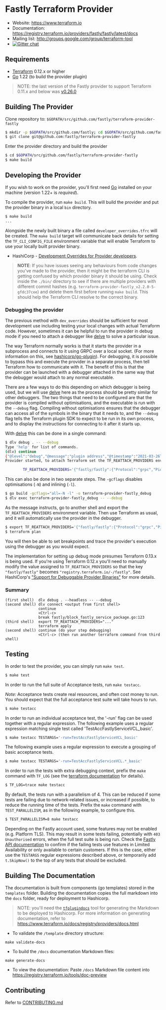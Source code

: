 # Fastly Terraform Provider

- Website: https://www.terraform.io
- Documentation: https://registry.terraform.io/providers/fastly/fastly/latest/docs
- Mailing list: http://groups.google.com/group/terraform-tool
- [![Gitter chat](https://badges.gitter.im/hashicorp-terraform/Lobby.png)](https://gitter.im/hashicorp-terraform/Lobby)

## Requirements

- [Terraform](https://www.terraform.io/downloads.html) 0.12.x or higher
- [Go](https://golang.org/doc/install) 1.22 (to build the provider plugin)

> NOTE: the last version of the Fastly provider to support Terraform 0.11.x and below was [v0.26.0](https://github.com/fastly/terraform-provider-fastly/releases/tag/v0.26.0)

## Building The Provider

Clone repository to: `$GOPATH/src/github.com/fastly/terraform-provider-fastly`

```sh
$ mkdir -p $GOPATH/src/github.com/fastly; cd $GOPATH/src/github.com/fastly
$ git clone git@github.com:fastly/terraform-provider-fastly
```

Enter the provider directory and build the provider

```sh
$ cd $GOPATH/src/github.com/fastly/terraform-provider-fastly
$ make build
```

## Developing the Provider

If you wish to work on the provider, you'll first need [Go](http://www.golang.org) installed on your machine (version 1.22+ is *required*).

To compile the provider, run `make build`. This will build the provider and put the provider binary in a local `bin` directory.

```sh
$ make build
...
```

Alongside the newly built binary a file called `developer_overrides.tfrc` will be created.  The `make build` target will communicate
back details for setting the `TF_CLI_CONFIG_FILE` environment variable that will enable Terraform to use your locally built provider binary.

- HashiCorp - [Development Overrides for Provider developers](https://www.terraform.io/docs/cli/config/config-file.html#development-overrides-for-provider-developers).

> **NOTE**: If you have issues seeing any behaviours from code changes you've made to the provider, then it might be the terraform CLI is getting confused by which provider binary it should be using. Check inside the `./bin/` directory to see if there are multiple providers with different commit hashes (e.g. `terraform-provider-fastly_v2.2.0-5-gfdc37cee`) and delete them first before running `make build`. This should help the Terraform CLI resolve to the correct binary.

### Debugging the provider

The previous method with `dev_overrides` should be sufficient for most development use including testing your local changes with actual Terraform code.
However, sometimes it can be helpful to run the provider in debug mode if you need to attach a debugger like [delve](https://github.com/go-delve/delve) to solve a particular issue.

The way Terraform normally works is that it starts the provider in a subprocess and connects to it using GRPC over a local socket.
(For more information on this, see [hashicorp/go-plugin](https://github.com/hashicorp/go-plugin#architecture)).
For debugging, it is possible to bypass this and execute the provider in a separate process, then tell Terraform how to communicate with it.
The benefit of this is that the provider can be launched with a debugger attached in the same way that the debugger would attach to any normal executable.

There are a few ways to do this depending on which debugger is being used, but we will use [delve](https://github.com/go-delve/delve) here as the process should be pretty similar for other debuggers.
The two things that need to be configured are that the provider is compiled without optimisations, and the executable is run with the `--debug` flag.
Compiling without optimisations ensures that the debugger can access all of the symbols in the binary that it needs to, and the `--debug` flag tells the Terraform plugin SDK to expect to be run in its own process, and to display the instructions for connecting to it after it starts up.

With [delve](https://github.com/go-delve/delve) this can be done in a single command:

```sh
$ dlv debug . -- --debug
Type 'help' for list of commands.
(dlv) continue
{"@level":"debug","@message":"plugin address","@timestamp":"2021-03-26T12:10:13.320981Z","address":"/var/folders/qm/swg2hf4h5t8sdht8yhds4dg6m0000gn/T/plugin865249851","network":"unix"}
Provider started, to attach Terraform set the TF_REATTACH_PROVIDERS env var:

        TF_REATTACH_PROVIDERS='{"fastly/fastly":{"Protocol":"grpc","Pid":54132,"Test":true,"Addr":{"Network":"unix","String":"/var/folders/qm/swg2hf4h5t8sdht8yhds4dg6m0000gn/T/plugin865249851"}}}'
```

This can also be done in two separate steps. The `-gcflags` disables optimisations (`-N`) and inlining (`-l`).

```sh
$ go build -gcflags="all=-N -l" -o terraform-provider-fastly_debug
$ dlv exec terraform-provider-fastly_debug -- --debug
```

As the message instructs, go to another shell and export the `TF_REATTACH_PROVIDERS` environment variable.
Then use Terraform as usual, and it will automatically use the provider in the debugger.

```sh
$ export TF_REATTACH_PROVIDERS='{"fastly/fastly":{"Protocol":"grpc","Pid":54132,"Test":true,"Addr":{"Network":"unix","String":"/var/folders/qm/swg2hf4h5t8sdht8yhds4dg6m0000gn/T/plugin865249851"}}}'
$ terraform plan
```

You will then be able to set breakpoints and trace the provider's execution using the debugger as you would expect.

The implementation for setting up debug mode presumes Terraform 0.13.x is being used. If you're using Terraform 0.12.x you'll need to manually modify the value assigned to `TF_REATTACH_PROVIDERS` so that the key `"fastly/fastly"` becomes `"registry.terraform.io/-/fastly"`. See HashiCorp's ["Support for Debuggable Provider Binaries"](https://www.terraform.io/docs/extend/guides/v2-upgrade-guide.html#support-for-debuggable-provider-binaries) for more details.

### Summary

```
(first shell)  dlv debug . --headless -- --debug
(second shell) dlv connect <output from first shell>
               continue
               <Ctrl-c>
               break fastly/block_fastly_service_package.go:123
(third shell)  export TF_REATTACH_PROVIDERS="..."
               terraform apply
(second shell) continue (do your step debugging)
               <Ctrl-c> (then run another terraform command from third shell)
```

## Testing

In order to test the provider, you can simply run `make test`.

```sh
$ make test
```

In order to run the full suite of Acceptance tests, run `make testacc`.

*Note:* Acceptance tests create real resources, and often cost money to run. You should expect that the full acceptance test suite will take hours to run.

```sh
$ make testacc
```

In order to run an individual acceptance test, the '-run' flag can be used together with a regular expression.
The following example uses a regular expression matching single test called 'TestAccFastlyServiceVCL_basic'.

```sh
$ make testacc TESTARGS='-run=TestAccFastlyServiceVCL_basic'
```

The following example uses a regular expression to execute a grouping of basic acceptance tests.

```sh
$ make testacc TESTARGS='-run=TestAccFastlyServiceVCL.*_basic'
```

In order to run the tests with extra debugging context, prefix the `make` command with `TF_LOG` (see the [terraform documentation](https://www.terraform.io/docs/internals/debugging.html) for details).

```sh
$ TF_LOG=trace make testacc
```

By default, the tests run with a parallelism of 4.
This can be reduced if some tests are failing due to network-related issues, or increased if possible, to reduce the running time of the tests.
Prefix the `make` command with `TEST_PARALLELISM`, as in the following example, to configure this.

```sh
$ TEST_PARALLELISM=8 make testacc
```

Depending on the Fastly account used, some features may not be enabled (e.g. Platform TLS).
This may result in some tests failing, potentially with `403 Unauthorised` errors, when the full test suite is being run.
Check the [Fastly API documentation](https://developer.fastly.com/reference/api/) to confirm if the failing tests use features in Limited Availability or only available to certain customers.
If this is the case, either use the `TESTARGS` regular expressions described above, or temporarily add `t.SkipNow()` to the top of any tests that should be excluded.

## Building The Documentation

The documentation is built from components (go templates) stored in the `templates` folder.
Building the documentation copies the full markdown into the `docs` folder, ready for deployment to Hashicorp.

> NOTE: you'll need the [`tfplugindocs`](https://github.com/hashicorp/terraform-plugin-docs) tool for generating the Markdown to be deployed to Hashicorp. For more information on generating documentation, refer to https://www.terraform.io/docs/registry/providers/docs.html

- To validate the `/template` directory structure:

```
make validate-docs
```

- To build the `/docs` documentation Markdown files:

```
make generate-docs
```

- To view the documentation:
  Paste `/docs` Markdown file content into https://registry.terraform.io/tools/doc-preview

## Contributing

Refer to [CONTRIBUTING.md](./CONTRIBUTING.md)
